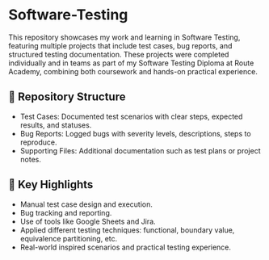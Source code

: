 # Software-Testing
This repository showcases my work and learning in Software Testing, featuring multiple projects that include test cases, bug reports, and structured testing documentation. These projects were completed individually and in teams as part of my Software Testing Diploma at Route Academy, combining both coursework and hands-on practical experience.

## 📁 Repository Structure
- Test Cases: Documented test scenarios with clear steps, expected results, and statuses.
- Bug Reports: Logged bugs with severity levels, descriptions, steps to reproduce.
- Supporting Files: Additional documentation such as test plans or project notes.

## 📌 Key Highlights
- Manual test case design and execution.
- Bug tracking and reporting.
- Use of tools like Google Sheets and Jira.
- Applied different testing techniques: functional, boundary value, equivalence partitioning, etc.
- Real-world inspired scenarios and practical testing experience.

